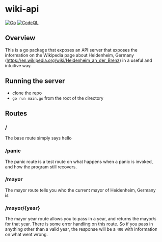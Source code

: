 # wiki-api

[![Go](https://github.com/ENG618/wiki-api/actions/workflows/go.yml/badge.svg)](https://github.com/ENG618/wiki-api/actions/workflows/go.yml)
[![CodeQL](https://github.com/ENG618/wiki-api/actions/workflows/codeql-analysis.yml/badge.svg)](https://github.com/ENG618/wiki-api/actions/workflows/codeql-analysis.yml)

## Overview

This is a go package that exposes an API server that exposes the information on
the Wikipedia page about Heidenheim, Germany
(<https://en.wikipedia.org/wiki/Heidenheim_an_der_Brenz>) in a useful and
intuitive way.

## Running the server

- clone the repo
- `go run main.go` from the root of the directory

## Routes

### /

The base route simply says hello

### /panic

The panic route is a test route on what happens when a panic is invoked, and how the program still recovers.

### /mayor

The mayor route tells you who the current mayor of Heidenheim, Germany is

### /mayor/{year}

The mayor year route allows you to pass in a year, and returns the mayor/s for that year. There is some error handling on this route. So if you pass in anything other than a valid year, the response will be a `400` with information on what went wrong.

